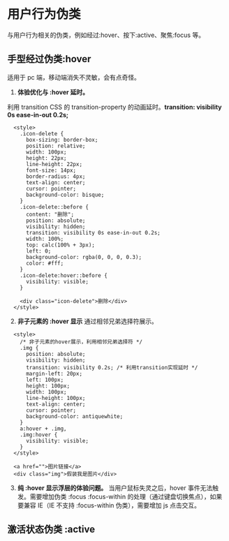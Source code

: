 # 用户行为伪类

与用户行为相关的伪类，例如经过:hover、按下:active、聚焦:focus 等。

## 手型经过伪类:hover

适用于 pc 端，移动端消失不灵敏，会有点奇怪。

1. **体验优化与 :hover 延时。**

利用 transition CSS 的 transition-property 的动画延时。**transition: visibility 0s ease-in-out 0.2s;**

```
  <style>
    .icon-delete {
      box-sizing: border-box;
      position: relative;
      width: 100px;
      height: 22px;
      line-height: 22px;
      font-size: 14px;
      border-radius: 4px;
      text-align: center;
      cursor: pointer;
      background-color: bisque;
    }
    .icon-delete::before {
      content: "删除";
      position: absolute;
      visibility: hidden;
      transition: visibility 0s ease-in-out 0.2s;
      width: 100%;
      top: calc(100% + 3px);
      left: 0;
      background-color: rgba(0, 0, 0, 0.3);
      color: #fff;
    }
    .icon-delete:hover::before {
      visibility: visible;
    }

    <div class="icon-delete">删除</div>
  </style>
```

2. **非子元素的 :hover 显示**
   通过相邻兄弟选择符展示。

```
  <style>
    /* 非子元素的hover展示，利用相邻兄弟选择符 */
    .img {
      position: absolute;
      visibility: hidden;
      transition: visibility 0.2s; /* 利用transition实现延时 */
      margin-left: 20px;
      left: 100px;
      height: 100px;
      width: 100px;
      line-height: 100px;
      text-align: center;
      cursor: pointer;
      background-color: antiquewhite;
    }
    a:hover + .img,
    .img:hover {
      visibility: visible;
    }
  </style>

  <a href="">图片链接</a>
  <div class="img">假装我是图片</div>
```

3. **纯 :hover 显示浮层的体验问题。**
   当用户鼠标失灵之后，hover 事件无法触发。需要增加伪类 :focus :focus-within 的处理（通过键盘切换焦点），如果要兼容 IE（IE 不支持 :focus-within 伪类），需要增加 js 点击交互。

## 激活状态伪类 :active
